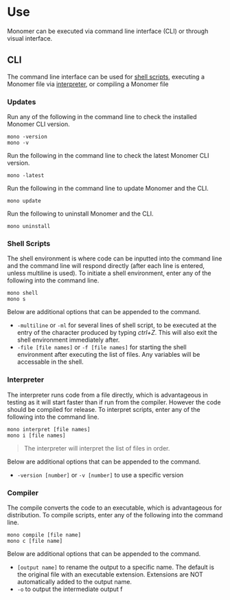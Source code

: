 # Use

Monomer can be executed via command line interface (CLI) or through visual interface.

## CLI
The command line interface can be used for [shell scripts](#shell-scripts), executing a Monomer file via [interpreter](#interpreter), or compiling a Monomer file

### Updates
Run any of the following in the command line to check the installed Monomer CLI version.

    mono -version
    mono -v

Run the following in the command line to check the latest Monomer CLI version.

    mono -latest

Run the following in the command line to update Monomer and the CLI.

    mono update

Run the following to uninstall Monomer and the CLI.

    mono uninstall

### Shell Scripts
The shell environment is where code can be inputted into the command line and the command line will respond directly (after each line is entered, unless multiline is used). To initiate a shell environment, enter any of the following into the command line.

    mono shell
    mono s

Below are additional options that can be appended to the command.

 - `-multiline` or `-ml` for several lines of shell script, to be executed at the entry of the character produced by typing *ctrl+Z*. This will also exit the shell environment immediately after.
 - `-file [file names]` or `-f [file names]` for starting the shell environment after executing the list of files. Any variables will be accessable in the shell.

### Interpreter
The interpreter runs code from a file directly, which is advantageous in testing as it will start faster than if run from the compiler. However the code should be compiled for release. To interpret scripts, enter any of the following into the command line.

    mono interpret [file names]
    mono i [file names]

> The interpreter will interpret the list of files in order.

Below are additional options that can be appended to the command.

 - `-version [number]` or `-v [number]` to use a specific version

### Compiler
The compile converts the code to an executable, which is advantageous for distribution. To compile scripts, enter any of the following into the command line.

    mono compile [file name]
    mono c [file name]

Below are additional options that can be appended to the command.

 - `[output name]` to rename the output to a specific name. The default is the original file with an executable extension. Extensions are NOT automatically added to the output name.
 - `-o` to output the intermediate output f

<!--stackedit_data:
eyJoaXN0b3J5IjpbLTEyNTg2OTMzMTMsLTE1ODYyMTI2ODMsNz
MwOTk4MTE2XX0=
-->